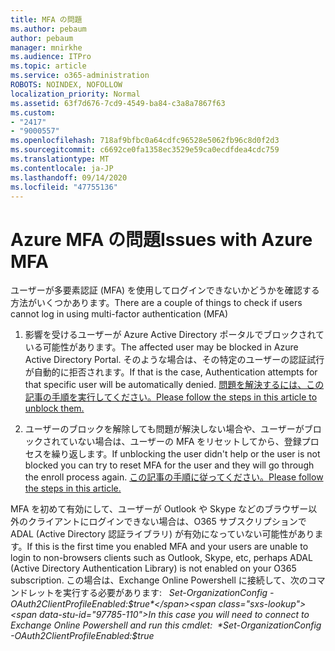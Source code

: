 ```yaml
---
title: MFA の問題
ms.author: pebaum
author: pebaum
manager: mnirkhe
ms.audience: ITPro
ms.topic: article
ms.service: o365-administration
ROBOTS: NOINDEX, NOFOLLOW
localization_priority: Normal
ms.assetid: 63f7d676-7cd9-4549-ba84-c3a8a7867f63
ms.custom:
- "2417"
- "9000557"
ms.openlocfilehash: 718af9bfbc0a64cdfc96528e5062fb96c8d0f2d3
ms.sourcegitcommit: c6692ce0fa1358ec3529e59ca0ecdfdea4cdc759
ms.translationtype: MT
ms.contentlocale: ja-JP
ms.lasthandoff: 09/14/2020
ms.locfileid: "47755136"
---
```

# <a name="issues-with-azure-mfa"></a><span data-ttu-id="97785-102">Azure MFA の問題</span><span class="sxs-lookup"><span data-stu-id="97785-102">Issues with Azure MFA</span></span>
<span data-ttu-id="97785-103">ユーザーが多要素認証 (MFA) を使用してログインできないかどうかを確認する方法がいくつかあります。</span><span class="sxs-lookup"><span data-stu-id="97785-103">There are a couple of things to check if users cannot log in using multi-factor authentication (MFA)</span></span>

1. <span data-ttu-id="97785-104">影響を受けるユーザーが Azure Active Directory ポータルでブロックされている可能性があります。</span><span class="sxs-lookup"><span data-stu-id="97785-104">The affected user may be blocked in Azure Active Directory Portal.</span></span> <span data-ttu-id="97785-105">そのような場合は、その特定のユーザーの認証試行が自動的に拒否されます。</span><span class="sxs-lookup"><span data-stu-id="97785-105">If that is the case, Authentication attempts for that specific user will be automatically denied.</span></span> [<span data-ttu-id="97785-106">問題を解決するには、この記事の手順を実行してください。</span><span class="sxs-lookup"><span data-stu-id="97785-106">Please follow the steps in this article to unblock them.</span></span>](https://docs.microsoft.com/azure/active-directory/authentication/howto-mfa-mfasettings#block-and-unblock-users)

2. <span data-ttu-id="97785-107">ユーザーのブロックを解除しても問題が解決しない場合や、ユーザーがブロックされていない場合は、ユーザーの MFA をリセットしてから、登録プロセスを繰り返します。</span><span class="sxs-lookup"><span data-stu-id="97785-107">If unblocking the user didn't help or the user is not blocked you can try to reset MFA for the user and they will go through the enroll process again.</span></span> [<span data-ttu-id="97785-108">この記事の手順に従ってください。</span><span class="sxs-lookup"><span data-stu-id="97785-108">Please follow the steps in this article.</span></span>](https://docs.microsoft.com/azure/active-directory/authentication/howto-mfa-userdevicesettings#require-users-to-provide-contact-methods-again)

<span data-ttu-id="97785-109">MFA を初めて有効にして、ユーザーが Outlook や Skype などのブラウザー以外のクライアントにログインできない場合は、O365 サブスクリプションで ADAL (Active Directory 認証ライブラリ) が有効になっていない可能性があります。</span><span class="sxs-lookup"><span data-stu-id="97785-109">If this is the first time you enabled MFA and your users are unable to login to non-browsers clients such as Outlook, Skype, etc, perhaps ADAL (Active Directory Authentication Library) is not enabled on your O365 subscription.</span></span> <span data-ttu-id="97785-110">この場合は、Exchange Online Powershell に接続して、次のコマンドレットを実行する必要があります:   *Set-OrganizationConfig -OAuth2ClientProfileEnabled:$true*</span><span class="sxs-lookup"><span data-stu-id="97785-110">In this case you will need to connect to Exchange Online Powershell and run this cmdlet:  *Set-OrganizationConfig -OAuth2ClientProfileEnabled:$true*</span></span>